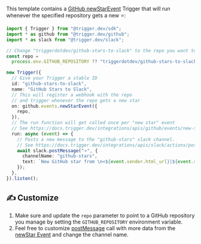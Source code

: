 This template contains a [GitHub newStarEvent](https://docs.trigger.dev/integrations/apis/github/events/new-star) Trigger that will run whenever the specified repository gets a new ⭐️:

```ts
import { Trigger } from "@trigger.dev/sdk";
import * as github from "@trigger.dev/github";
import * as slack from "@trigger.dev/slack";

// Change "triggerdotdev/github-stars-to-slack" to the repo you want to track e.g. "yourorg/yourrepo"
const repo =
  process.env.GITHUB_REPOSITORY ?? "triggerdotdev/github-stars-to-slack";

new Trigger({
  // Give your Trigger a stable ID
  id: "github-stars-to-slack",
  name: "GitHub Stars to Slack",
  // This will register a webhook with the repo
  // and trigger whenever the repo gets a new star
  on: github.events.newStarEvent({
    repo,
  }),
  // The run function will get called once per "new star" event
  // See https://docs.trigger.dev/integrations/apis/github/events/new-star
  run: async (event) => {
    // Posts a new message to the "github-stars" slack channel.
    // See https://docs.trigger.dev/integrations/apis/slack/actions/post-message
    await slack.postMessage("⭐️", {
      channelName: "github-stars",
      text: `New GitHub star from \n<${event.sender.html_url}|${event.sender.login}>. You now have ${event.repository.stargazers_count} stars!`,
    });
  },
}).listen();
```

## ✍️ Customize

1. Make sure and update the `repo` parameter to point to a GitHub repository you manage by setting the `GITHUB_REPOSITORY` environment variable.
2. Feel free to customize [postMessage](https://docs.trigger.dev/integrations/apis/slack/actions/post-message) call with more data from the [newStar Event](https://docs.trigger.dev/integrations/apis/github/events/new-star#event) and change the channel name.
